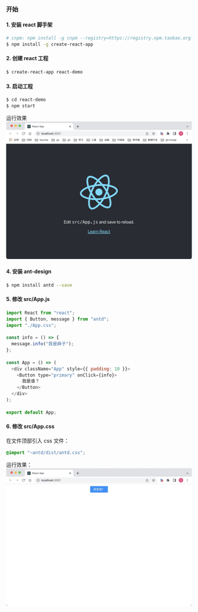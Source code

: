 ### 开始

#### 1. 安装 react 脚手架

```sh
# cnpm: npm install -g cnpm --registry=https://registry.npm.taobao.org
$ npm install -g create-react-app
```

#### 2. 创建 react 工程

```sh
$ create-react-app react-demo
```

#### 3. 启动工程

```sh
$ cd react-demo
$ npm start
```

运行效果
![](./doc/20220715132725.jpg)

#### 4. 安装 ant-design

```sh
$ npm install antd --save
```

#### 5. 修改 src/App.js

```js
import React from "react";
import { Button, message } from "antd";
import "./App.css";

const info = () => {
  message.info("我是麻子");
};

const App = () => (
  <div className="App" style={{ padding: 10 }}>
    <Button type="primary" onClick={info}>
      我是谁？
    </Button>
  </div>
);

export default App;
```

#### 6. 修改 src/App.css

在文件顶部引入 css 文件：

```css
@import "~antd/dist/antd.css";
```

运行效果：
![](./doc/20220715134013.jpg)
